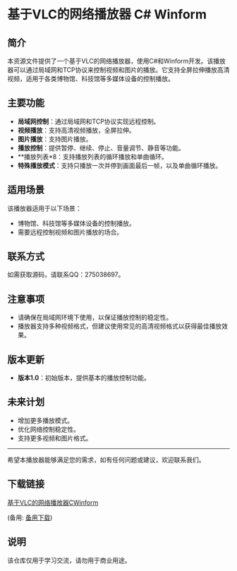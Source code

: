 # 基于VLC的网络播放器 C# Winform

## 简介

本资源文件提供了一个基于VLC的网络播放器，使用C#和Winform开发。该播放器可以通过局域网和TCP协议来控制视频和图片的播放。它支持全屏拉伸播放高清视频，适用于各类博物馆、科技馆等多媒体设备的控制播放。

## 主要功能

- **局域网控制**：通过局域网和TCP协议实现远程控制。
- **视频播放**：支持高清视频播放，全屏拉伸。
- **图片播放**：支持图片播放。
- **播放控制**：提供暂停、继续、停止、音量调节、静音等功能。
- **播放列表*8：支持播放列表的循环播放和单曲循环。
- **特殊播放模式**：支持只播放一次并停到画面最后一帧，以及单曲循环播放。

## 适用场景

该播放器适用于以下场景：

- 博物馆、科技馆等多媒体设备的控制播放。
- 需要远程控制视频和图片播放的场合。

## 联系方式

如需获取源码，请联系QQ：275038697。

## 注意事项

- 请确保在局域网环境下使用，以保证播放控制的稳定性。
- 播放器支持多种视频格式，但建议使用常见的高清视频格式以获得最佳播放效果。

## 版本更新

- **版本1.0**：初始版本，提供基本的播放控制功能。

## 未来计划

- 增加更多播放模式。
- 优化网络控制稳定性。
- 支持更多视频和图片格式。

---

希望本播放器能够满足您的需求，如有任何问题或建议，欢迎联系我们。

## 下载链接
[基于VLC的网络播放器CWinform](https://pan.quark.cn/s/30710fa60c40) 

(备用: [备用下载](https://pan.baidu.com/s/1S_pg0gN0kRydM8KQ9COc6w?pwd=1234))

## 说明

该仓库仅用于学习交流，请勿用于商业用途。
